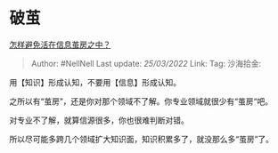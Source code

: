 # 破茧
[怎样避免活在信息茧房之中？](https://www.zhihu.com/question/493477576/answer/2397446337)

> Author: #NellNell
> Last update: *25/03/2022*
> Link:
> Tag:
> 沙海拾金:

用【知识】形成认知，不要用【信息】形成认知。

之所以有“茧房”，还是你对那个领域不了解。你专业领域就很少有“茧房“吧。

对专业不了解，就算信源很多，你也很难判断对错。

所以尽可能多跨几个领域扩大知识面，知识积累多了，就没那么多“茧房”了。
